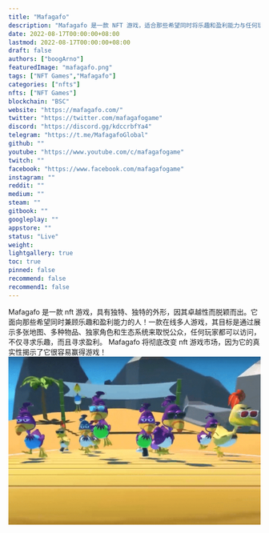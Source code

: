 ```yaml
---
title: "Mafagafo"
description: "Mafagafo 是一款 NFT 游戏，适合那些希望同时将乐趣和盈利能力与任何玩家都可以访问的多个地图、物品和角色相结合的人."
date: 2022-08-17T00:00:00+08:00
lastmod: 2022-08-17T00:00:00+08:00
draft: false
authors: ["boogArno"]
featuredImage: "mafagafo.png"
tags: ["NFT Games","Mafagafo"]
categories: ["nfts"]
nfts: ["NFT Games"]
blockchain: "BSC"
website: "https://mafagafo.com/"
twitter: "https://twitter.com/mafagafogame"
discord: "https://discord.gg/kdccrbfYa4"
telegram: "https://t.me/MafagafoGlobal"
github: ""
youtube: "https://www.youtube.com/c/mafagafogame"
twitch: ""
facebook: "https://www.facebook.com/mafagafogame"
instagram: ""
reddit: ""
medium: ""
steam: ""
gitbook: ""
googleplay: ""
appstore: ""
status: "Live"
weight: 
lightgallery: true
toc: true
pinned: false
recommend: false
recommend1: false
---
```

Mafagafo 是一款 nft 游戏，具有独特、独特的外形，因其卓越性而脱颖而出。它面向那些希望同时兼顾乐趣和盈利能力的人！一款在线多人游戏，其目标是通过展示多张地图、多种物品、独家角色和生态系统来取悦公众，任何玩家都可以访问，不仅寻求乐趣，而且寻求盈利。 Mafagafo 将彻底改变 nft 游戏市场，因为它的真实性揭示了它很容易赢得游戏！![mafagafo-dapp-games-bsc-image2_914744e0932b4b78f33be7c0792aca05](mafagafo-dapp-games-bsc-image2_914744e0932b4b78f33be7c0792aca05.png)